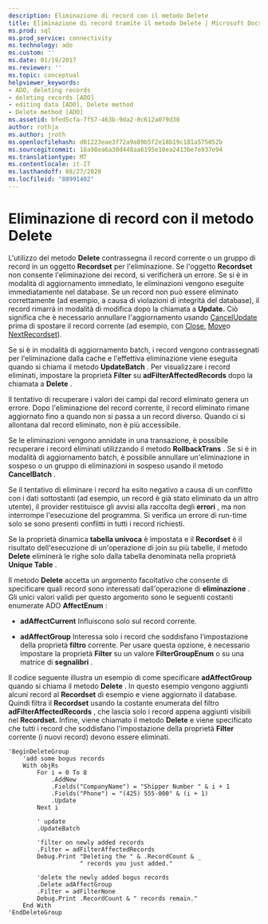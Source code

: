 ```yaml
---
description: Eliminazione di record con il metodo Delete
title: Eliminazione di record tramite il metodo Delete | Microsoft Docs
ms.prod: sql
ms.prod_service: connectivity
ms.technology: ado
ms.custom: ''
ms.date: 01/19/2017
ms.reviewer: ''
ms.topic: conceptual
helpviewer_keywords:
- ADO, deleting records
- deleting records [ADO]
- editing data [ADO], Delete method
- Delete method [ADO]
ms.assetid: bfed5cfa-7f57-463b-9da2-0c612a079d30
author: rothja
ms.author: jroth
ms.openlocfilehash: d01223eae3f72a9a89b5f2e18b19c181a575052b
ms.sourcegitcommit: 18a98ea6a30d448aa6195e10ea2413be7e837e94
ms.translationtype: MT
ms.contentlocale: it-IT
ms.lasthandoff: 08/27/2020
ms.locfileid: "88991402"
---
```

# <a name="deleting-records-using-the-delete-method"></a>Eliminazione di record con il metodo Delete
L'utilizzo del metodo **Delete** contrassegna il record corrente o un gruppo di record in un oggetto **Recordset** per l'eliminazione. Se l'oggetto **Recordset** non consente l'eliminazione dei record, si verificherà un errore. Se si è in modalità di aggiornamento immediato, le eliminazioni vengono eseguite immediatamente nel database. Se un record non può essere eliminato correttamente (ad esempio, a causa di violazioni di integrità del database), il record rimarrà in modalità di modifica dopo la chiamata a **Update.** Ciò significa che è necessario annullare l'aggiornamento usando [CancelUpdate](../../reference/ado-api/cancelupdate-method-ado.md) prima di spostare il record corrente (ad esempio, con [Close](../../reference/ado-api/close-method-ado.md), [Move](../../reference/ado-api/move-method-ado.md)o [NextRecordset](../../reference/ado-api/nextrecordset-method-ado.md)).  
  
 Se si è in modalità di aggiornamento batch, i record vengono contrassegnati per l'eliminazione dalla cache e l'effettiva eliminazione viene eseguita quando si chiama il metodo **UpdateBatch** . Per visualizzare i record eliminati, impostare la proprietà **Filter** su **adFilterAffectedRecords** dopo la chiamata a **Delete** .  
  
 Il tentativo di recuperare i valori dei campi dal record eliminato genera un errore. Dopo l'eliminazione del record corrente, il record eliminato rimane aggiornato fino a quando non si passa a un record diverso. Quando ci si allontana dal record eliminato, non è più accessibile.  
  
 Se le eliminazioni vengono annidate in una transazione, è possibile recuperare i record eliminati utilizzando il metodo **RollbackTrans** . Se si è in modalità di aggiornamento batch, è possibile annullare un'eliminazione in sospeso o un gruppo di eliminazioni in sospeso usando il metodo **CancelBatch** .  
  
 Se il tentativo di eliminare i record ha esito negativo a causa di un conflitto con i dati sottostanti (ad esempio, un record è già stato eliminato da un altro utente), il provider restituisce gli avvisi alla raccolta degli **errori** , ma non interrompe l'esecuzione del programma. Si verifica un errore di run-time solo se sono presenti conflitti in tutti i record richiesti.  
  
 Se la proprietà dinamica **tabella univoca** è impostata e il **Recordset** è il risultato dell'esecuzione di un'operazione di join su più tabelle, il metodo **Delete** eliminerà le righe solo dalla tabella denominata nella proprietà **Unique Table** .  
  
 Il metodo **Delete** accetta un argomento facoltativo che consente di specificare quali record sono interessati dall'operazione di **eliminazione** . Gli unici valori validi per questo argomento sono le seguenti costanti enumerate ADO **AffectEnum** :  
  
-   **adAffectCurrent** Influiscono solo sul record corrente.  
  
-   **adAffectGroup** Interessa solo i record che soddisfano l'impostazione della proprietà **filtro** corrente. Per usare questa opzione, è necessario impostare la proprietà **Filter** su un valore **FilterGroupEnum** o su una matrice di **segnalibri** .  
  
 Il codice seguente illustra un esempio di come specificare **adAffectGroup** quando si chiama il metodo **Delete** . In questo esempio vengono aggiunti alcuni record al **Recordset** di esempio e viene aggiornato il database. Quindi filtra il **Recordset** usando la costante enumerata del filtro **adFilterAffectedRecords** , che lascia solo i record appena aggiunti visibili nel **Recordset.** Infine, viene chiamato il metodo **Delete** e viene specificato che tutti i record che soddisfano l'impostazione della proprietà **Filter** corrente (i nuovi record) devono essere eliminati.  
  
```  
'BeginDeleteGroup  
    'add some bogus records  
    With objRs  
        For i = 0 To 8  
            .AddNew  
            .Fields("CompanyName") = "Shipper Number " & i + 1  
            .Fields("Phone") = "(425) 555-000" & (i + 1)  
            .Update  
        Next i  
  
        ' update  
        .UpdateBatch  
  
        'filter on newly added records  
        .Filter = adFilterAffectedRecords  
        Debug.Print "Deleting the " & .RecordCount & _  
                    " records you just added."  
  
        'delete the newly added bogus records  
        .Delete adAffectGroup  
        .Filter = adFilterNone  
        Debug.Print .RecordCount & " records remain."  
    End With  
'EndDeleteGroup  
```